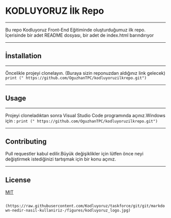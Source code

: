 # KODLUYORUZ İlk Repo

*** 

Bu repo Kodluyoruz Front-End Eğitiminde oluşturduğumuz ilk repo. İçerisinde bir adet README dosyası, bir adet de index.html barındırıyor

*** 

## İnstallation 
***
Öncelikle projeyi clonelayın. (Buraya sizin reponuzdan aldığınız link gelecek)
```print (" https://github.com/OguzhanTPC/kodluyoruzilkrepo.git") ```

*** 
## Usage 
***
Projeyi cloneladıktan sonra Visual Studio Code programında açınız.Windows için :
``` print (" https://github.com/OguzhanTPC/kodluyoruzilkrepo.git") ```
*** 
## Contributing 
Pull requestler kabul edilir.Büyük değişiklikler için  lütfen önce neyi değiştirmek istediğinizi tartışmak için bir konu açınız.
***
## License 
[MIT](https://choosealicense.com/licenses/mit/)

``` (https://raw.githubusercontent.com/Kodluyoruz/taskforce/git/git/markdown-nedir-nasil-kullaniriz-/figures/kodluyoruz_logo.jpg)```
